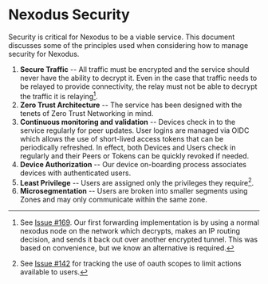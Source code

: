 # Nexodus Security

Security is critical for Nexodus to be a viable service. This document discusses some of the principles used when considering how to manage security for Nexodus.

1. **Secure Traffic** -- All traffic must be encrypted and the service should never have the ability to decrypt it. Even in the case that traffic needs to be relayed to provide connectivity, the relay must not be able to decrypt the traffic it is relaying[^1].
2. **Zero Trust Architecture** -- The service has been designed with the tenets of Zero Trust Networking in mind.
3. **Continuous monitoring and validation** -- Devices check in to the service regularly for peer updates. User logins are managed via OIDC which allows the use of short-lived access tokens that can be periodically refreshed. In effect, both Devices and Users check in regularly and their Peers or Tokens can be quickly revoked if needed.
4. **Device Authorization** -- Our device on-boarding process associates devices with authenticated users.
5. **Least Privilege** -- Users are assigned only the privileges they require[^2].
6. **Microsegmentation** -- Users are broken into smaller segments using Zones and may only communicate within the same zone.

[^1]: See [Issue #169](https://github.com/nexodus-io/nexodus/issues/169). Our first forwarding implementation is by using a normal nexodus node on the network which decrypts, makes an IP routing decision, and sends it back out over another encrypted tunnel. This was based on convenience, but we know an alternative is required.
[^2]: See [Issue #142](https://github.com/nexodus-io/nexodus/issues/142) for tracking the use of oauth scopes to limit actions available to users.
